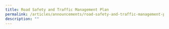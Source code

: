 ```yaml
---
title: Road Safety and Traffic Management Plan
permalink: /articles/announcements/road-safety-and-traffic-management-plan/
description: ""
---
```

